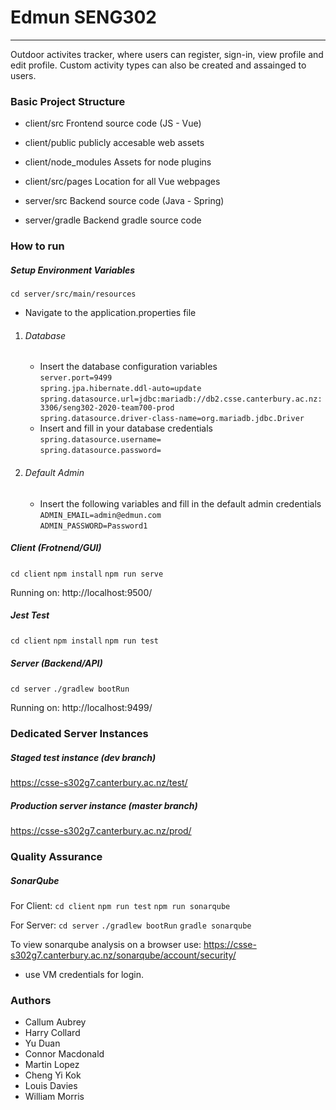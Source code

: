 # Edmun SENG302
-----
Outdoor activites tracker, where users can register, sign-in, view profile and edit profile.
Custom activity types can also be created and assainged to users.


### Basic Project Structure
- client/src Frontend source code (JS - Vue)
- client/public publicly accesable web assets
- client/node_modules Assets for node plugins
- client/src/pages Location for all Vue webpages

- server/src Backend source code (Java - Spring)
- server/gradle Backend gradle source code

### How to run
##### Setup Environment Variables
`cd server/src/main/resources`
- Navigate to the application.properties file

1. ###### Database
    - Insert the database configuration variables  
    `server.port=9499`  
    `spring.jpa.hibernate.ddl-auto=update`  
    `spring.datasource.url=jdbc:mariadb://db2.csse.canterbury.ac.nz:3306/seng302-2020-team700-prod`  
    `spring.datasource.driver-class-name=org.mariadb.jdbc.Driver`  
    - Insert and fill in your database credentials  
    `spring.datasource.username=`  
    `spring.datasource.password=`  

2. ###### Default Admin  
    - Insert the following variables and fill in the default admin credentials  
    `ADMIN_EMAIL=admin@edmun.com`  
    `ADMIN_PASSWORD=Password1`


##### Client (Frotnend/GUI)
`cd client`
`npm install`
`npm run serve`

Running on: http://localhost:9500/

##### Jest Test 
`cd client`
`npm install`
`npm run test`

##### Server (Backend/API)
`cd server`
`./gradlew bootRun`

Running on: http://localhost:9499/

### Dedicated Server Instances
##### Staged test instance (dev branch)
https://csse-s302g7.canterbury.ac.nz/test/
##### Production server instance (master branch)
https://csse-s302g7.canterbury.ac.nz/prod/

### Quality Assurance
##### SonarQube

For Client:
`cd client`
`npm run test`
`npm run sonarqube`

For Server:
`cd server`
`./gradlew bootRun`
`gradle sonarqube`

To view sonarqube analysis on a browser use: https://csse-s302g7.canterbury.ac.nz/sonarqube/account/security/
- use VM credentials for login.

### Authors
*  Callum Aubrey
*  Harry Collard
*  Yu Duan
*  Connor Macdonald
*  Martin Lopez
*  Cheng Yi Kok
*  Louis Davies
*  William Morris

